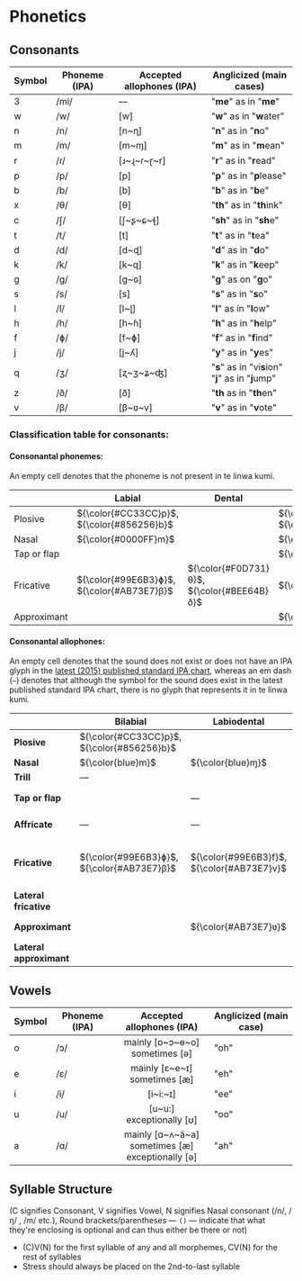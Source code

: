 # Phonetics

## Consonants

| Symbol | Phoneme (IPA) | Accepted allophones (IPA) | Anglicized (main cases) |
---------|---------------|---------------------------|-------------------------|
| 3 | /mi/ | — | "**me**" as in "**me**" |
| w | /w/ | [w] | "**w**" as in "**w**ater" |
| n | /n/ | [n\~ɳ] | "**n**" as in "**n**o" |
| m | /m/ | [m\~ɱ] | "**m**" as in "**m**ean" |
| r | /ɾ/ | [ɹ\~ɻ\~ɾ\~ɽ\~r] | "**r**" as in "**r**ead" |
| p | /p/ | [p] | "**p**" as in "**p**lease" |
| b | /b/ | [b] | "**b**" as in "**b**e" |
| x	| /θ/ | [θ] | "**th**" as in "**th**ink" |
| c | /ʃ/ | [ʃ\~ʂ\~ɕ\~ꞎ] | "**sh**" as in "**sh**e" |
| t | /t/ | [t] |	"**t**" as in "**t**ea" |
| d | /d/ | [d\~ɖ]	| "**d**" as in "**d**o" |
| k | /k/ | [k\~q] | "**k**" as in "**k**eep" |
| g | /g/ | [g\~ɢ] | "**g**" as on "**g**o"|
| s | /s/ | [s] | "**s**" as in "**s**o" |
| l | /l/ | [l\~ɭ] | "**l**" as in "**l**ow" |
| h | /h/ | [h~ɦ] | "**h**" as in "**h**elp"  |
| f | /ɸ/ | [f\~ɸ] | "**f**" as in "**f**ind" |
| j | /j/ | [j\~ʎ] | "**y**" as in "**y**es" |
| q | /ʒ/ | [ʐ\~ʒ\~ʑ\~ʤ] | "**s**" as in "vi**s**ion" <br> "**j**" as in "**j**ump" |
| z | /ð/ | [ð] | "**th** as in "**th**en" |
| v | /β/ | [β\~ʋ\~v] | "**v**" as in "**v**ote" |

### Classification table for consonants:

#### Consonantal phonemes:

An empty cell denotes that the phoneme is not present in te linwa kumi.

|  | Labial | Dental | Alveolar | Postalveolar | Palatal | Velar | Glottal | Labiovelar |
|--|--------|--------|----------|--------------|---------|-------|---------|------------|
| Plosive | ${\color{#CC33CC}p}$, ${\color{#856256}b}$ |  | ${\color{#7F4F78}t}$, ${\color{#3C1E46}d}$ |  |  | ${\color{#87633A}k}$, ${\color{#FF7034}g}$ |  |  |
| Nasal | ${\color{#0000FF}m}$ |  | ${\color{#008000}n}$ |  |  |  |  |  |
| Tap or flap |  |  | ${\color{#EA871E}ɾ}$ |  |  |  |  |  |
| Fricative | ${\color{#99E6B3}ɸ}$, ${\color{#AB73E7}β}$ | ${\color{#F0D731}θ}$, ${\color{#BEE64B}ð}$ | ${\color{#D5AB85}s}$ | ${\color{#A040C6}ʃ}$, ${\color{#D8A1C4}ʒ}$ |  |  | ${\color{#4682B4}h}$ |  |
| Approximant |  |  | ${\color{#008080}l}$ |  | ${\color{#19CBDC}j}$ |  |  | ${\color{#FF0000}w}$ |


#### Consonantal allophones:

An empty cell denotes that the sound does not exist or does not have an IPA glyph in the [latest (2015) published standard IPA chart](https://www.internationalphoneticassociation.org/IPAcharts/IPA_chart_orig/pdfs/IPA_Kiel_2020_full.pdf), whereas an em dash (`—`) denotes that although the symbol for the sound does exist in the latest published standard IPA chart, there is no glyph that represents it in te linwa kumi.

|  | Bilabial | Labiodental | Dental | Alveolar | Postalveolar | Retroflex | Palatal | Velar | Uvular | Paryngeal | Glottal | Labiovelar |
|---|----------|-------------|--------|----------|--------------|-----------|---------|-------|--------|------------|---------|------------|
| **Plosive** | ${\color{#CC33CC}p}$, ${\color{#856256}b}$ |  |  | ${\color{#7F4F78}t}$, ${\color{#3C1E46}d}$ |  | ${\color{#3C1E46}ɖ}$ | — | ${\color{#87633A}k}$, ${\color{#FF7034}g}$ | ${\color{#87633A}q}$, ${\color{#FF7034}ɢ}$ |  | — |  |
| **Nasal** | ${\color{blue}m}$ | ${\color{blue}ɱ}$ |  | ${\color{green}n}$ |  | ${\color{green}ɳ}$ | — | — | — |  |  |  |
| **Trill** | — |  |  | ${\color{#EA871E}r}$ |  |  |  |  | — |  |  |  |
| **Tap or flap** |  | — |  | ${\color{#EA871E}ɾ}$ |  | ${\color{#EA871E}ɽ}$ |  |  |  |  |  |  |
| **Affricate** | — | — | — | — | — | ${\color{#D8A1C4}ʤ}$ | — | — | — | — | — |  |
| **Fricative** | ${\color{#99E6B3}ɸ}$, ${\color{#AB73E7}β}$ | ${\color{#99E6B3}f}$, ${\color{#AB73E7}v}$ | ${\color{#F0D731}θ}$, ${\color{#BEE64B}ð}$ | ${\color{#D5AB85}s}$ | ${\color{#A040C6}ʃ}$, ${\color{#D8A1C4}ʒ}$ | ${\color{#A040C6}ʂ}$, ${\color{#D8A1C4}ʐ}$ | ${\color{#A040C6}ɕ}$, ${\color{#D8A1C4}ʑ}$ | — | — | — | ${\color{#4682B4}h}$, ${\color{#4682B4}ɦ}$ | — |
| **Lateral fricative** |  |  |  | ${\color{#A040C6}ꞎ}$ |  |  |  |  |  |  |  |  |
| **Approximant** |  | ${\color{#AB73E7}ʋ}$ |  | ${\color{#EA871E}ɹ}$ |  | ${\color{#EA871E}ɻ}$ | ${\color{#19CBDC}j}$ | — |  |  | — | ${\color{red}w}$ |
| **Lateral approximant** |  |  |  | ${\color{#008080}l}$ |  | ${\color{#008080}ɭ}$ | ${\color{#19CBDC}ʎ}$ | — |  |  |  |  |

<!---

#### Co-articulated pulmonic consonants
|  | Labiovelar |
|--|-------|
| **Approximant** | w |

-->

[(possible table for the co-articulated pulmonic consonants, but for now i'm just grouping everyting under pulmonic)]::

## Vowels

| Symbol | Phoneme (IPA) | Accepted allophones (IPA) | Anglicized (main case) |
---------|---------------|---------------------------|-------------------------|
| <div style="display: flex; align-items: center; height: 100%;">o</div> | <div style="display: flex; align-items: center; height: 100%;">/ɔ/</div> | <div align="center">mainly [ɒ\~ɔ\~ɵ\~o] <br> sometimes [ə]</div> |	"oh" |
| <div style="display: flex; align-items: center; height: 100%;">e</div> | <div style="display: flex; align-items: center; height: 100%;">/ε/</div> | <div align="center">mainly [ε\~e\~ɪ] <br> sometimes [æ]</div> |	"eh" |
| <div style="display: flex; align-items: center; height: 100%;">i</div> | <div style="display: flex; align-items: center; height: 100%;">/i/</div> | <div align="center">[i\~i:\~ɪ]</div> |	"ee" |
| <div style="display: flex; align-items: center; height: 100%;">u</div> | <div style="display: flex; align-items: center; height: 100%;">/u/</div> | <div align="center">[u\~u:] <br> exceptionally [ʊ]</div> |	"oo" |
| <div style="display: flex; align-items: center; height: 100%;">a</div> | <div style="display: flex; align-items: center; height: 100%;">/ɑ/</div> | <div align="center">mainly [ɑ\~ʌ\~ä\~a] <br> sometimes [æ] <br> exceptionally [ə]</div> |	"ah" |

## Syllable Structure

(C signifies Consonant, V signifies Vowel, N signifies Nasal consonant (/n/, /ŋ/ , /m/ etc.), Round brackets/parentheses — `()` — indicate that what they're enclosing is optional and can thus either be there or not)

* (C)V(N) for the first syllable of any and all morphemes, CV(N) for the rest of syllables
* Stress should always be placed on the 2nd-to-last syllable
